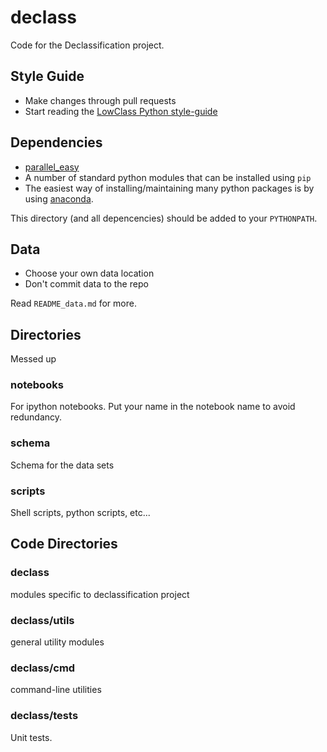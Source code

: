 declass
=======
Code for the Declassification project.

Style Guide
-----------

* Make changes through pull requests
* Start reading the [LowClass Python style-guide](http://columbia-applied-data-science.github.io/pages/lowclass-python-style-guide.html)

Dependencies
------------

* [parallel_easy](https://github.com/langmore/parallel_easy.git)
* A number of standard python modules that can be installed using `pip`
* The easiest way of installing/maintaining many python packages is by using [anaconda](https://store.continuum.io/cshop/anaconda/).

This directory (and all depencencies) should be added to your `PYTHONPATH`.

Data
----
* Choose your own data location
* Don't commit data to the repo

Read `README_data.md` for more.

Directories
-----------

Messed up


### notebooks
For ipython notebooks.  Put your name in the notebook name to avoid redundancy.

### schema
Schema for the data sets


### scripts
Shell scripts, python scripts, etc...


Code Directories
----------------

### declass
modules specific to declassification project

### declass/utils
general utility modules

### declass/cmd
command-line utilities

### declass/tests
Unit tests.
